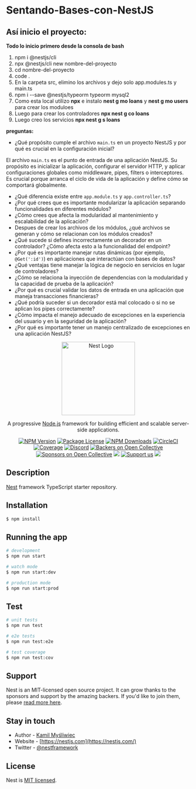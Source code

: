 # Sentando-Bases-con-NestJS

## Así inicio el proyecto:
**Todo lo inicio primero desde la consola de bash**

 1. npm i @nestjs/cli
 2. npx @nestjs/cli new nombre-del-proyecto
 3. cd nombre-del-proyecto
 4. code .
 5. En la carpeta src, elimino los archivos y dejo solo app.modules.ts y
    main.ts
 6. npm i --save @nestjs/typeorm typeorm mysql2
 7. Como esta local utilizo **npx** e instalo **nest g mo loans** y **nest g mo users** para crear los moduloes
 8.  Luego para crear los controladores **npx nest g co loans**
 9.  Luego creo los servicios **npx nest g s loans**

**preguntas:**

 - ¿Qué propósito cumple el archivo `main.ts` en un proyecto NestJS y por qué es crucial en la configuración inicial?

El archivo `main.ts` es el punto de entrada de una aplicación NestJS. Su propósito es inicializar la aplicación, configurar el servidor HTTP, y aplicar configuraciones globales como middleware, pipes, filters o interceptores. Es crucial porque arranca el ciclo de vida de la aplicación y define cómo se comportará globalmente.

 - ¿Qué diferencia    existe entre `app.module.ts` y `app.controller.ts`?
 - ¿Por qué crees que es importante modularizar la aplicación separando funcionalidades en diferentes módulos?
 - ¿Cómo crees que afecta la modularidad al mantenimiento y escalabilidad de la aplicación?
 - Despues de crear los archivos de los módulos, ¿qué archivos se generan y cómo se relacionan con los módulos creados?
 - ¿Qué sucede si defines incorrectamente un decorador en un controlador? ¿Cómo afecta esto a la funcionalidad del endpoint?
 - ¿Por qué es importante manejar rutas dinámicas (por ejemplo,  `@Get(':id')`) en aplicaciones que interactúan con bases de datos?
 - ¿Qué ventajas tiene manejar la lógica de negocio en servicios en lugar de controladores?
 - ¿Cómo se relaciona la inyección de dependencias con la modularidad y la capacidad de prueba de la aplicación?
 - ¿Por qué es crucial validar los datos de entrada en una aplicación que maneja transacciones financieras?
 - ¿Qué podría suceder si un decorador está mal colocado o si no se aplican los pipes correctamente?
 - ¿Cómo impacta el manejo adecuado de excepciones en la experiencia del usuario y en la seguridad de la aplicación?
 - ¿Por qué es importante tener un manejo centralizado de excepciones en una aplicación NestJS?

<p align="center">
  <a href="http://nestjs.com/" target="blank"><img src="https://nestjs.com/img/logo-small.svg" width="200" alt="Nest Logo" /></a>
</p>

[circleci-image]: https://img.shields.io/circleci/build/github/nestjs/nest/master?token=abc123def456
[circleci-url]: https://circleci.com/gh/nestjs/nest

  <p align="center">A progressive <a href="http://nodejs.org" target="_blank">Node.js</a> framework for building efficient and scalable server-side applications.</p>
    <p align="center">
<a href="https://www.npmjs.com/~nestjscore" target="_blank"><img src="https://img.shields.io/npm/v/@nestjs/core.svg" alt="NPM Version" /></a>
<a href="https://www.npmjs.com/~nestjscore" target="_blank"><img src="https://img.shields.io/npm/l/@nestjs/core.svg" alt="Package License" /></a>
<a href="https://www.npmjs.com/~nestjscore" target="_blank"><img src="https://img.shields.io/npm/dm/@nestjs/common.svg" alt="NPM Downloads" /></a>
<a href="https://circleci.com/gh/nestjs/nest" target="_blank"><img src="https://img.shields.io/circleci/build/github/nestjs/nest/master" alt="CircleCI" /></a>
<a href="https://coveralls.io/github/nestjs/nest?branch=master" target="_blank"><img src="https://coveralls.io/repos/github/nestjs/nest/badge.svg?branch=master#9" alt="Coverage" /></a>
<a href="https://discord.gg/G7Qnnhy" target="_blank"><img src="https://img.shields.io/badge/discord-online-brightgreen.svg" alt="Discord"/></a>
<a href="https://opencollective.com/nest#backer" target="_blank"><img src="https://opencollective.com/nest/backers/badge.svg" alt="Backers on Open Collective" /></a>
<a href="https://opencollective.com/nest#sponsor" target="_blank"><img src="https://opencollective.com/nest/sponsors/badge.svg" alt="Sponsors on Open Collective" /></a>
  <a href="https://paypal.me/kamilmysliwiec" target="_blank"><img src="https://img.shields.io/badge/Donate-PayPal-ff3f59.svg"/></a>
    <a href="https://opencollective.com/nest#sponsor"  target="_blank"><img src="https://img.shields.io/badge/Support%20us-Open%20Collective-41B883.svg" alt="Support us"></a>
  <a href="https://twitter.com/nestframework" target="_blank"><img src="https://img.shields.io/twitter/follow/nestframework.svg?style=social&label=Follow"></a>
</p>
  <!--[![Backers on Open Collective](https://opencollective.com/nest/backers/badge.svg)](https://opencollective.com/nest#backer)
  [![Sponsors on Open Collective](https://opencollective.com/nest/sponsors/badge.svg)](https://opencollective.com/nest#sponsor)-->

## Description

[Nest](https://github.com/nestjs/nest) framework TypeScript starter repository.

## Installation

```bash
$ npm install
```

## Running the app

```bash
# development
$ npm run start

# watch mode
$ npm run start:dev

# production mode
$ npm run start:prod
```

## Test

```bash
# unit tests
$ npm run test

# e2e tests
$ npm run test:e2e

# test coverage
$ npm run test:cov
```

## Support

Nest is an MIT-licensed open source project. It can grow thanks to the sponsors and support by the amazing backers. If you'd like to join them, please [read more here](https://docs.nestjs.com/support).

## Stay in touch

- Author - [Kamil Myśliwiec](https://kamilmysliwiec.com)
- Website - [https://nestjs.com](https://nestjs.com/)
- Twitter - [@nestframework](https://twitter.com/nestframework)

## License

Nest is [MIT licensed](LICENSE).

